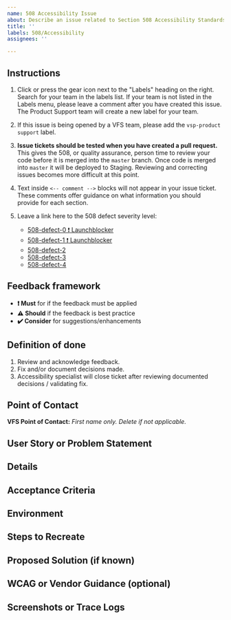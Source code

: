 ```yaml
---
name: 508 Accessibility Issue
about: Describe an issue related to Section 508 Accessibility Standards
title: ''
labels: 508/Accessibility
assignees: ''

---
```


## Instructions

1. Click or press the gear icon next to the "Labels" heading on the right. Search for your team in the labels list. If your team is not listed in the Labels menu, please leave a comment after you have created this issue. The Product Support team will create a new label for your team.
2. If this issue is being opened by a VFS team, please add the `vsp-product support` label.
3. **Issue tickets should be tested when you have created a pull request.** This gives the 508, or quality assurance, person time to review your code before it is merged into the `master` branch. Once code is merged into `master` it will be deployed to Staging. Reviewing and correcting issues becomes more difficult at this point.
4. Text inside `<-- comment -->` blocks will not appear in your issue ticket. These comments offer guidance on what information you should provide for each section.
5. Leave a link here to the 508 defect severity level: 


    - [508-defect-0 :exclamation: Launchblocker](https://github.com/department-of-veterans-affairs/va.gov-team/blob/master/platform/accessibility/guidance/defect-severity-rubric.md#508-defect-0)
    - [508-defect-1 :exclamation: Launchblocker](https://github.com/department-of-veterans-affairs/va.gov-team/blob/master/platform/accessibility/guidance/defect-severity-rubric.md#508-defect-1)
    - [508-defect-2](https://github.com/department-of-veterans-affairs/va.gov-team/blob/master/platform/accessibility/guidance/defect-severity-rubric.md#508-defect-2)
    - [508-defect-3](https://github.com/department-of-veterans-affairs/va.gov-team/blob/master/platform/accessibility/guidance/defect-severity-rubric.md#508-defect-3)
    - [508-defect-4](https://github.com/department-of-veterans-affairs/va.gov-team/blob/master/platform/accessibility/guidance/defect-severity-rubric.md#508-defect-4)

<!--
Enter an issue title using the format [ERROR TYPE]: Brief description of the problem
---
[SCREENREADER]: Edit buttons need aria-label for context
[KEYBOARD]: Add another user link will not receive keyboard focus
[AXE-CORE]: Heading levels should increase by one
[COGNITION]: Error messages should be more specific
[COLOR]: Blue button on blue background does not have sufficient contrast ratio
---
-->

<!-- It's okay to delete the instructions above, but leave the link to the 508 defect severity level for your issue. -->

## Feedback framework

- **❗️ Must** for if the feedback must be applied 
- **⚠️ Should** if the feedback is best practice 
- **✔️ Consider** for suggestions/enhancements 

## Definition of done

1. Review and acknowledge feedback.
1. Fix and/or document decisions made.
1. Accessibility specialist will close ticket after reviewing documented decisions / validating fix.

## Point of Contact

<!-- If this issue is being opened by a VFS team member, please add a point of contact. Usually this is the same person who enters the issue ticket. -->

**VFS Point of Contact:** _First name only. Delete if not applicable._

## User Story or Problem Statement

<!-- Example: As a user with cognitive considerations, I expect to see a label and input pairing consistently styled as throughout the rest of the site, with the label just above the text/email/search input or to the right of a radio/checkbox input, so that I am clearly able to understand what entry is expected. -->

## Details

<!-- This is a detailed description of the issue. It should include a restatement of the title, and provide more background information. -->

## Acceptance Criteria

<!--
Example:
- [ ] All inputs have associated label elements
- [ ] Input labels are styled consistently
- [ ] Input labels appear immediately above the input OR to the right of a radio / checkbox
-->


## Environment

<!--
* Operating System, including `<VERSION>` or "latest"
* Browser, including `<VERSION>` or "latest"
* Screenreading device, if applicable
* Server destination (localhost, Docker container, staging, production)
-->

## Steps to Recreate

<!--
1. Enter `<IP ADDRESS>` in browser
2. Start screenreading device listed in Environment
3. Navigate to the second step by tabbing to Continue button, pressing Spacebar
4. Tab 3 times until Select Level of Coverage button has keyboard focus. The button should have a light blue halo around it.
5. Press Spacebar to open the Level of Coverage widget
6. Verify the widget does not open when Spacebar is pressed
-->

## Proposed Solution (if known)

<!--
If the issue is one that can be fixed easily by changing HTML, CSS, or JavaScript markup, include the snippet in the issue description. If it is a longer fix or you do not have a ready solution, remove this section.

```html
<button
  aria-label="Open Level of Coverage Tool"
  class="adc-c-button adc-c-button-large"
  type="button"
>
  Level of Coverage
</button>
```
-->

## WCAG or Vendor Guidance (optional)

<!--
* [Making actions keyboard accessible by using keyboard event handlers](https://www.w3.org/WAI/GL/wiki/Making_actions_keyboard_accessible_by_using_keyboard_event_handlers_with_WAI-ARIA_controls)
* [MDN: Using the button role](https://developer.mozilla.org/en-US/docs/Web/Accessibility/ARIA/ARIA_Techniques/Using_the_button_role)
-->

## Screenshots or Trace Logs

<!-- Drop any screenshots or error logs that might be useful for debugging -->
